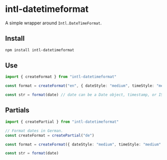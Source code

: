 # intl-datetimeformat

A simple wrapper around `Intl.DateTimeFormat`.

## Install

```sh
npm install intl-datetimeformat
```

## Use

```ts
import { createFormat } from "intl-datetimeformat"

const format = createFormat("en", { dateStyle: "medium", timeStyle: "medium" })

const str = format(date) // date can be a Date object, timestamp, or ISO string.
```

## Partials

```ts
import { createPartial } from "intl-datetimeformat"

// Format dates in German.
const createFormat = createPartial("de")

const format = createFormat({ dateStyle: "medium", timeStyle: "medium" })

const str = format(date)
```
